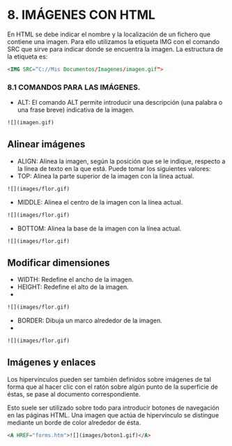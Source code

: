 # 8. IMÁGENES CON HTML

En HTML se debe indicar el nombre y la localización de un fichero que
contiene una imagen. Para ello utilizamos la etiqueta IMG con el comando SRC que
sirve para indicar donde se encuentra la imagen. La estructura de la etiqueta es:
```html
<IMG SRC=“C://Mis Documentos/Imagenes/imagen.gif">
```
### 8.1 COMANDOS PARA LAS IMÁGENES.

- ALT: El comando ALT permite introducir una descripción (una palabra o una
frase breve) indicativa de la imagen.

```html
![](imagen.gif)
```

## Alinear imágenes

- ALIGN: Alinea la imagen, según la posición que se le indique, respecto a la
línea de texto en la que está. Puede tomar los siguientes valores:
- TOP: Alinea la parte superior de la imagen con la línea actual.

```html
![](images/flor.gif)
```

- MIDDLE: Alinea el centro de la imagen con la línea actual.

```html
![](images/flor.gif)
```

- BOTTOM: Alinea la base de la imagen con la línea actual.

```html
![](images/flor.gif)
```

## Modificar dimensiones

- WIDTH: Redefine el ancho de la imagen.
- HEIGHT: Redefine el alto de la imagen.
-
```html
![](images/flor.gif)
```

- BORDER: Dibuja un marco alrededor de la imagen.
-
```html
![](images/flor.gif)
```

## Imágenes y enlaces

Los hipervínculos pueden ser también definidos sobre imágenes de tal forma
que al hacer clic con el ratón sobre algún punto de la superficie de éstas, se pase al documento correspondiente.

Esto suele ser utilizado sobre todo para introducir botones de navegación en
las páginas HTML. Una imagen que actúa de hipervínculo se distingue mediante un
borde de color alrededor de ésta.

```html
<A HREF="forms.htm">![](images/boton1.gif)</A>
```
